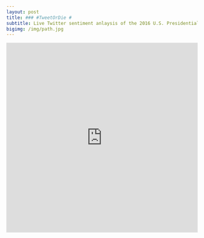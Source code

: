```yaml
---
layout: post
title: ### #TweetOrDie #
subtitle: Live Twitter sentiment anlaysis of the 2016 U.S. Presidential Candidates
bigimg: /img/path.jpg
---
```


<iframe id="Schwastey" src="http://52.38.152.177:3838/Campaign/" style="border: none; width: 100%; height: 500px" frameborder="0"></iframe>
